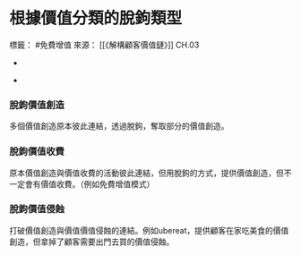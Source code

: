 # 根據價值分類的脫鉤類型
標籤： #免費增值
來源： [[《解構顧客價值鏈》]]  CH.03

-

>

-

### 脫鉤價值創造
多個價值創造原本彼此連結，透過脫鉤，奪取部分的價值創造。

### 脫鉤價值收費
原本價值創造與價值收費的活動彼此連結，但用脫鉤的方式，提供價值創造，但不一定會有價值收費。（例如免費增值模式）

### 脫鉤價值侵蝕
打破價值創造與價值價值侵蝕的連結。例如ubereat，提供顧客在家吃美食的價值創造，但拿掉了顧客需要出門去買的價值侵蝕。